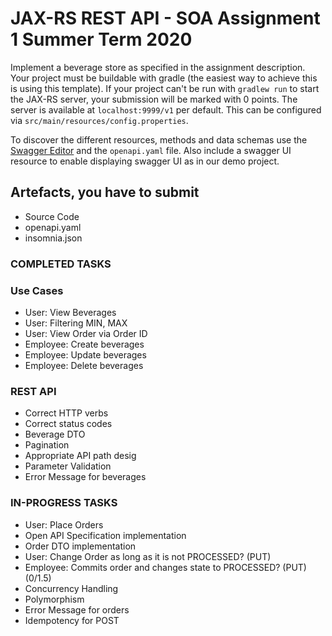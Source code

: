 # JAX-RS REST API - SOA Assignment 1 Summer Term 2020

Implement a beverage store as specified in the assignment description.
Your project must be buildable with gradle (the easiest way to achieve this is using this template).
If your project can't be run with `gradlew run` to start the JAX-RS server, your submission will be marked with 0 points.
The server is available at `localhost:9999/v1` per default. 
This can be configured via `src/main/resources/config.properties`.
 
To discover the different resources, methods and data schemas use the [Swagger Editor](https://editor.swagger.io/#) and the `openapi.yaml` file.
Also include a swagger UI resource to enable displaying swagger UI as in our demo project.

## Artefacts, you have to submit
- Source Code
- openapi.yaml
- insomnia.json

### COMPLETED TASKS

### Use Cases
- User: View Beverages
- User: Filtering MIN, MAX
- User: View Order via Order ID
- Employee: Create beverages
- Employee: Update beverages
- Employee: Delete beverages

### REST API

- Correct HTTP verbs
- Correct status codes
- Beverage DTO
- Pagination
- Appropriate API path desig
- Parameter Validation
- Error Message for beverages


### IN-PROGRESS TASKS

- User: Place Orders
- Open API Specification implementation
- Order DTO implementation
- User: Change Order as long as it is not PROCESSED? (PUT)
- Employee: Commits order and changes state to PROCESSED? (PUT) (0/1.5)
- Concurrency Handling
- Polymorphism
- Error Message for orders
- Idempotency for POST










